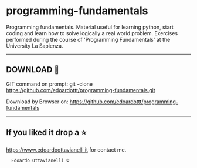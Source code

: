 # programming-fundamentals
Programming fundamentals. Material useful for learning python, start coding and learn how to solve logically a real world problem.
Exercises performed during the course of 'Programming Fundamentals' at the University La Sapienza.

-------------------------------------------------
DOWNLOAD 📡
-------------------------------------------------

GIT command on prompt: git -clone https://github.com/edoardottt/programming-fundamentals.git

Download by Browser on: https://github.com/edoardottt/programming-fundamentals

--------------------------
If you liked it drop a :star:
--------------------------

https://www.edoardoottavianelli.it for contact me.


      Edoardo Ottavianelli ©

